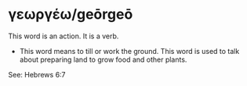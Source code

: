 # γεωργέω/geōrgeō
This word is an action. It is a verb.

* This word means to till or work the ground. This word is used to talk about preparing land to grow food and other plants.

See: Hebrews 6:7
